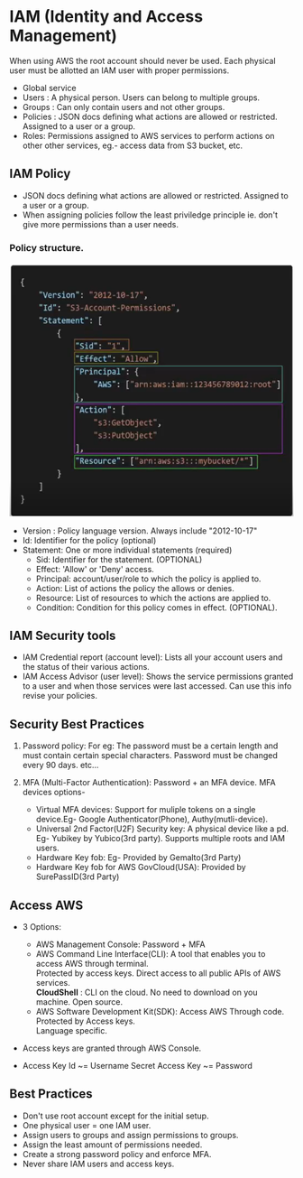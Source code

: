 # IAM (Identity and Access Management)

When using AWS the root account should never be used. Each physical user must be allotted an IAM user with proper permissions. 

- Global service
- Users : A physical person. Users can belong to multiple groups.
- Groups : Can only contain users and not other groups.
- Policies : JSON docs defining what actions are allowed or restricted. Assigned to a user or a group. 
- Roles: Permissions assigned to AWS services to perform actions on other other services, eg.- access data from S3 bucket, etc.

## IAM Policy

- JSON docs defining what actions are allowed or restricted. Assigned to a user or a group. 
- When assigning policies follow the least priviledge principle ie. don't give more permissions than a user needs.

### Policy structure.

![alt text](images/image-1.png)

- Version : Policy language version. Always include "2012-10-17" 
- Id: Identifier for the policy (optional)
- Statement: One or more individual statements (required)
    - Sid: Identifier for the statement. (OPTIONAL)
    - Effect: 'Allow' or 'Deny' access.
    - Principal: account/user/role to which the policy is applied to.
    - Action: List of actions the policy the allows or denies.
    - Resource: List of resources to which the actions are applied to.
    - Condition: Condition for this policy comes in effect. (OPTIONAL).

## IAM Security tools

- IAM Credential report (account level): Lists all your account users and the status of their various actions.
- IAM Access Advisor (user level): Shows the service permissions granted to a user and when those services were last accessed.
Can use this info revise your policies. 

## Security Best Practices

1. Password policy: For eg: The password must be a certain length and must contain certain special characters. Password must be changed every 90 days. etc...

2. MFA (Multi-Factor Authentication): Password + an MFA device.
    MFA devices options-
    - Virtual MFA devices: Support for muliple tokens on a single device.Eg- Google Authenticator(Phone), Authy(mutli-device).
    - Universal 2nd Factor(U2F) Security key: A physical device like a pd. Eg- Yubikey by Yubico(3rd party). Supports multiple roots and IAM users.
    - Hardware Key fob: Eg- Provided by Gemalto(3rd Party)
    - Hardware Key fob for AWS GovCloud(USA): Provided by SurePassID(3rd Party)

## Access AWS

- 3 Options: 
    - AWS Management Console: Password + MFA
    - AWS Command Line Interface(CLI): A tool that enables you to access AWS through terminal.   
      Protected by access keys.
      Direct access to all public APIs of AWS services.  
      **CloudShell** : CLI on the cloud. No need to download on you machine.
    Open source. 
    - AWS Software Development Kit(SDK): Access AWS Through code.  
      Protected by Access keys.   
      Language specific.

- Access keys are granted through AWS Console.
- Access Key Id ~= Username
  Secret Access Key ~= Password

## Best Practices

- Don't use root account except for the initial setup.
- One physical user = one IAM user.
- Assign users to groups and assign permissions to groups. 
- Assign the least amount of permissions needed.
- Create a strong password policy and enforce MFA.
- Never share IAM users and access keys.